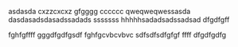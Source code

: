 asdasda
cxzzcxcxz
gfgggg
cccccc
qweqweqwessasda
dasdasadsdasadssadads
sssssss
hhhhhsadadsadssadsad
dfgdfgff

fghfgffff
gggdfgdfgsdf
fghfgcvbcvbvc
sdfsdfsdfgfgf
ffff
dfgdfgdfg
